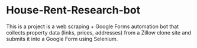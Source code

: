 # House-Rent-Research-bot
This is a project is a web scraping + Google Forms automation bot that collects property data (links, prices, addresses) from a Zillow clone site and submits it into a Google Form using Selenium.
